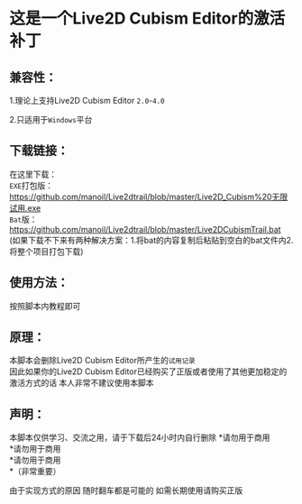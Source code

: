 这是一个Live2D Cubism Editor的激活补丁
====

兼容性：
-------

1.理论上支持Live2D Cubism Editor `2.0`-`4.0` <br>

2.只适用于`Windows`平台

下载链接：
-------

在这里下载：<br>
`EXE`打包版：https://github.com/manoil/Live2dtrail/blob/master/Live2D_Cubism%20无限试用.exe<br>
`Bat`版：https://github.com/manoil/Live2dtrail/blob/master/Live2DCubismTrail.bat<br>
(如果下载不下来有两种解决方案：1.将bat的内容复制后粘贴到空白的bat文件内2.将整个项目打包下载)<br>

使用方法：
-------

按照脚本内教程即可

原理：
-------

本脚本会删除Live2D Cubism Editor所产生的`试用记录`<br>
因此如果你的Live2D Cubism Editor已经购买了正版或者使用了其他更加稳定的激活方式的话 本人非常不建议使用本脚本

声明：
-------
本脚本仅供学习、交流之用，请于下载后24小时内自行删除
*请勿用于商用<br>
*请勿用于商用<br>
*请勿用于商用<br>
*（非常重要）<br>


由于实现方式的原因 随时翻车都是可能的 如需长期使用请购买正版
